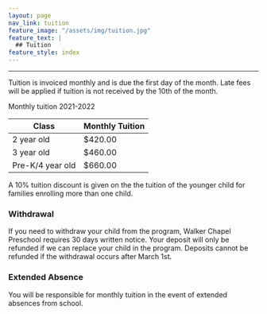 ```yaml
---
layout: page
nav_link: tuition
feature_image: "/assets/img/tuition.jpg"
feature_text: |
  ## Tuition
feature_style: index
---
```


---

Tuition is invoiced monthly and is due the first day of the month.  Late fees will be applied if tuition is not received by the 10th of the month.

<div class="table-tuition" markdown="1">
<div class="table-header">Monthly tuition 2021-2022</div>

| Class | Monthly Tuition |
|---|---|
| 2 year old | $420.00 |
| 3 year old | $460.00 |
| Pre-K/4 year old | $660.00 |

</div>

A 10% tuition discount is given on the the tuition of the younger child for families enrolling more than one child.

### Withdrawal

If you need to withdraw your child from the program, Walker Chapel Preschool requires 30 days written notice.  Your deposit will only be refunded if we can replace your child in the program.  Deposits cannot be refunded if the withdrawal occurs after March 1st.

### Extended Absence

You will be responsible for monthly tuition in the event of extended absences from school.
